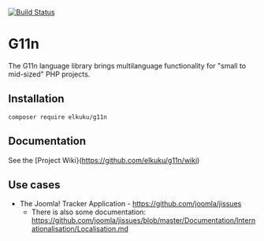 [![Build Status](https://travis-ci.org/elkuku/g11n.svg?branch=master)](https://travis-ci.org/elkuku/g11n)

# G11n

The G11n language library brings multilanguage functionality for "small to mid-sized" PHP projects.

## Installation

    composer require elkuku/g11n

## Documentation

See the [Project Wiki}(https://github.com/elkuku/g11n/wiki)

## Use cases

* The Joomla! Tracker Application - https://github.com/joomla/jissues
    * There is also some documentation: https://github.com/joomla/jissues/blob/master/Documentation/Internationalisation/Localisation.md
